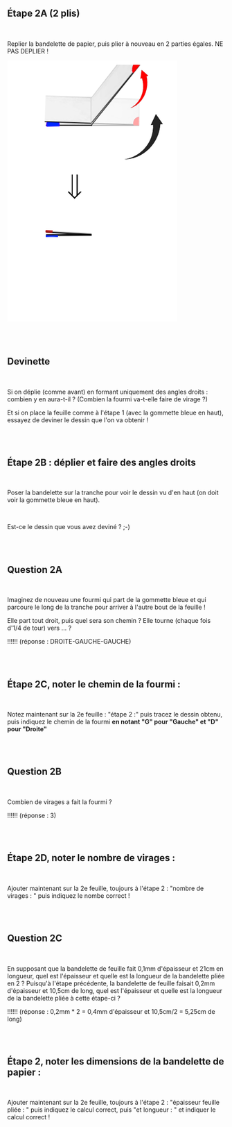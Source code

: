## Étape 2A (2 plis)

<br>

Replier la bandelette de papier, puis plier à nouveau en 2 parties égales. NE PAS DEPLIER !

![Etape2](img/step2.png) 

<br><br>

## Devinette

<br>

Si on déplie (comme avant) en formant uniquement des angles droits : combien y en aura-t-il ? (Combien la fourmi va-t-elle faire de virage ?)

Et si on place la feuille comme à l'étape 1 (avec la gommette bleue en haut), essayez de deviner le dessin que l'on va obtenir !

<br><br>

## Étape 2B : déplier et faire des angles droits

<br>

Poser la bandelette sur la tranche pour voir le dessin vu d'en haut (on doit voir la gommette bleue en haut).

<br>

Est-ce le dessin que vous avez deviné ? ;-)

<br><br>

## Question 2A

<br>

Imaginez de nouveau une fourmi qui part de la gommette bleue et qui parcoure le long de la tranche pour arriver à l'autre bout de la feuille !

Elle part tout droit, puis quel sera son chemin ? Elle tourne (chaque fois d'1/4 de tour) vers ... ?

!!!!!! (réponse : DROITE-GAUCHE-GAUCHE)

<br><br>

## Étape 2C, noter le chemin de la fourmi :

<br>

Notez maintenant sur la 2e feuille : "étape 2 :" puis tracez le dessin obtenu, puis indiquez le chemin de la fourmi  **en notant "G" pour "Gauche" et "D" pour "Droite"**

<br><br>

## Question 2B

<br>

Combien de virages a fait la fourmi ?

!!!!!! (réponse : 3)

<br><br>

## Étape 2D, noter le nombre de virages :

<br>

Ajouter maintenant sur la 2e feuille, toujours à l'étape 2 : "nombre de virages : " puis indiquez le nombe correct ! 

<br><br>

## Question 2C

<br>

En supposant que la bandelette de feuille fait 0,1mm d'épaisseur et 21cm en longueur, quel est l'épaisseur et quelle est la longueur de la bandelette pliée en 2 ?
Puisqu'à l'étape précédente, la bandelette de feuille faisait 0,2mm d'épaisseur et 10,5cm de long, quel est l'épaisseur et quelle est la longueur de la bandelette pliée à cette étape-ci ?

!!!!!! (réponse : 0,2mm * 2 = 0,4mm d'épaisseur et 10,5cm/2 = 5,25cm de long)

<br><br>

## Étape 2, noter les dimensions de la bandelette de papier :

<br>

Ajouter maintenant sur la 2e feuille, toujours à l'étape 2 : "épaisseur feuille pliée : " puis indiquez le calcul correct, puis "et longueur : " et indiquer le calcul correct !